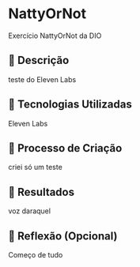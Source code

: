 # NattyOrNot
Exercício NattyOrNot da DIO



## 📒 Descrição
teste do Eleven Labs

## 🤖 Tecnologias Utilizadas
Eleven Labs

## 🧐 Processo de Criação
criei só um teste

## 🚀 Resultados
voz daraquel

## 💭 Reflexão (Opcional)
Começo de tudo
